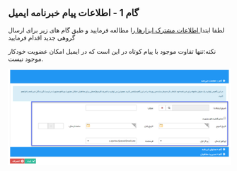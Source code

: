 ﻿## گام 1 -  اطلاعات پیام خبرنامه ایمیل 



لطفا ابتدا[ اطلاعات مشترک ابزارها ](https://github.com/1stco/PayamGostarDocs/blob/master/help2.5.4/Marketing/moshtarak-abzar/gam-se/select-Audience.md)را مطالعه فرمایید و طبق گام های زیر برای ارسال گروهی جدید اقدام فرمایید


نکته:تنها تفاوت موجود با پیام کوتاه در این است که در ایمیل امکان عضویت خودکار موجود نیست.

![](advertising-sendingnewsmail-firststep.png)


